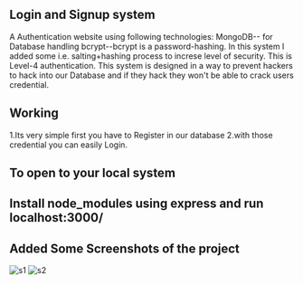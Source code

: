 ## Login and Signup system
A Authentication website using following technologies: MongoDB-- for Database handling bcrypt--bcrypt is a password-hashing. In this system I added some i.e. salting+hashing process to increse level of security. This is Level-4 authentication. This system is designed in a way to prevent hackers to hack into our Database and if they hack they won't be able to crack users credential.

## Working
1.Its very simple first you have to Register in our database 2.with those credential you can easily Login.

## To open to your local system
## Install node_modules using express and run localhost:3000/

## Added Some Screenshots of the project

![s1](https://user-images.githubusercontent.com/66634371/114677270-c3d91000-9d27-11eb-961c-508422d09ad2.png)
![s2](https://user-images.githubusercontent.com/66634371/114677275-c50a3d00-9d27-11eb-92c8-ed52d9355332.png)
